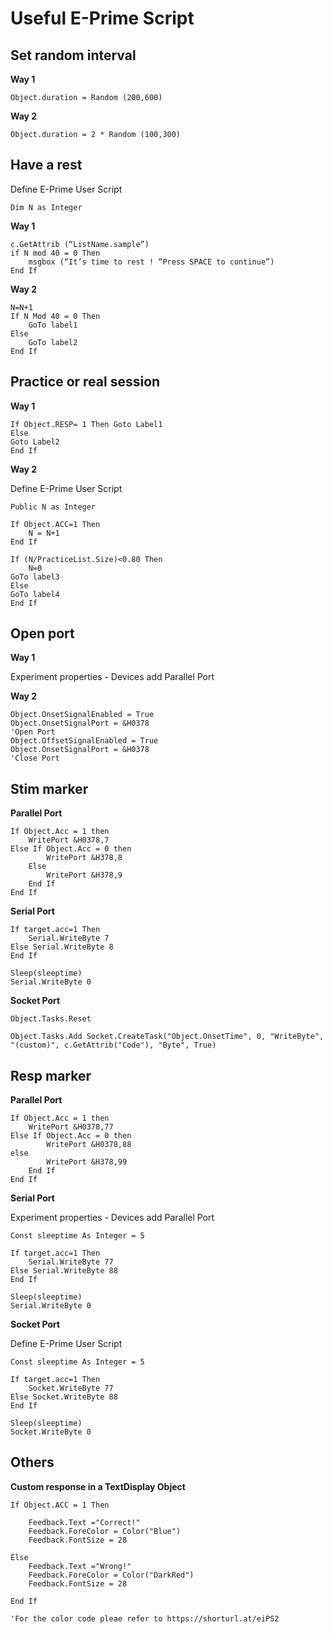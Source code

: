 # Useful E-Prime Script



## Set random interval



**Way 1**

```visual basic
Object.duration = Random (200,600) 
```



**Way 2**

```visual basic
Object.duration = 2 * Random (100,300) 
```



## Have a rest



Define E-Prime User Script 

```visual basic
Dim N as Integer
```



**Way 1**

```visual basic
c.GetAttrib (“ListName.sample”) 
if N mod 40 = 0 Then 
    msgbox (“It’s time to rest ! “Press SPACE to continue”)
End If
```



**Way 2**

```visual basic
N=N+1
If N Mod 40 = 0 Then
	GoTo label1
Else
	GoTo label2
End If
```



## Practice or real session



**Way 1**

```visual basic
If Object.RESP= 1 Then Goto Label1
Else
Goto Label2
End If
```



**Way 2**

Define E-Prime User Script 

```visual basic
Public N as Integer
```



```visual basic
If Object.ACC=1 Then
    N = N+1
End If
```



```visual basic
If (N/PracticeList.Size)<0.80 Then 
    N=0
GoTo label3 
Else
GoTo label4
End If 
```



## Open port



**Way 1**

Experiment properties - Devices add Parallel Port



**Way 2**



```visual basic
Object.OnsetSignalEnabled = True 
Object.OnsetSignalPort = &H0378
'Open Port
Object.OffsetSignalEnabled = True 
Object.OnsetSignalPort = &H0378
'Close Port
```



## Stim marker



**Parallel Port**

```visual basic
If Object.Acc = 1 then 
    WritePort &H0378,7
Else If Object.Acc = 0 then 
        WritePort &H378,8
    Else
        WritePort &H378,9
	End If
End If
```



**Serial Port**

```visual basic
If target.acc=1 Then 
    Serial.WriteByte 7
Else Serial.WriteByte 8
End If 

Sleep(sleeptime)
Serial.WriteByte 0
```



**Socket Port**

```visual basic
Object.Tasks.Reset

Object.Tasks.Add Socket.CreateTask("Object.OnsetTime", 0, "WriteByte", "(custom)", c.GetAttrib("Code"), "Byte", True)
```



## Resp marker



**Parallel Port**

```visual basic
If Object.Acc = 1 then 
    WritePort &H0378,77
Else If Object.Acc = 0 then 
        WritePort &H0378,88
else
        WritePort &H378,99
    End If
End If
```



**Serial Port**

Experiment properties - Devices add Parallel Port

```visual basic
Const sleeptime As Integer = 5
```



```visual basic
If target.acc=1 Then 
    Serial.WriteByte 77
Else Serial.WriteByte 88
End If 

Sleep(sleeptime)
Serial.WriteByte 0
```



**Socket Port**

Define E-Prime User Script 

```visual basic
Const sleeptime As Integer = 5
```



```visual basic
If target.acc=1 Then 
    Socket.WriteByte 77
Else Socket.WriteByte 88
End If 

Sleep(sleeptime)
Socket.WriteByte 0
```



## Others



**Custom response in a TextDisplay Object**



```visual basic
If Object.ACC = 1 Then

	Feedback.Text ="Correct!" 
	Feedback.ForeColor = Color("Blue")
    Feedback.FontSize = 28

Else
	Feedback.Text ="Wrong!" 
	Feedback.ForeColor = Color("DarkRed")
    Feedback.FontSize = 28

End If

'For the color code pleae refer to https://shorturl.at/eiPS2
```


